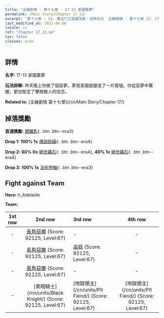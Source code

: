 ```yaml
---
title: "主線劇情 - 第十七章 - 17-13 家園噩夢"
permalink: /Main Story/Chapter 17_13/
excerpt: "第十七章 - 13. 魔法门之英雄无敌：战争纪元  主線劇情 - 第十七章_13. 17-13 家園噩夢"
last_modified_at: 2021-06-08
locale: cn
ref: "Chapter 17_13.md"
toc: false
classes: wide
---
```


## 詳情

 **名字:** 17-13 家園噩夢

 **玩法詳解:** 昨天晚上你做了個惡夢。夢見家園就變成了一片廢墟。你從惡夢中驚醒，更加堅定了擊敗敵人的信念。

 **Related to:** [主線劇情 第十七章](/cn/Main Story/Chapter 17/)

## 掉落獎勵

 **首通獎勵:** [銀鑰匙](/cn/Items/con_693/){: .btn .btn--era3}

 **Drop 1:** **100% 1x** [傳說硫磺](/cn/Items/mat_57/){: .btn .btn--era4}

 **Drop 2:** **60% 0x** [絕世礦石](/cn/Items/mat_47/){: .btn .btn--era4}, **40% 1x** [絕世礦石](/cn/Items/mat_47/){: .btn .btn--era4}

 **Drop 3:** **100% 1x** [法術卷軸](/cn/Items/con_694/){: .btn .btn--era3}


## Fight against Team
 **Hero:** h_Adelaide

 **Team:**


  | 1st row | 2nd row | 3rd row | 4th row |
  |:----:|:----:|:----|:----:|
  | - | [長角惡魔](/cn/units/Demon/) (Score: 92125, Level:67)  | - | - |
  | - | [長角惡魔](/cn/units/Demon/) (Score: 92125, Level:67)  | [巫妖](/cn/units/Lich/) (Score: 92125, Level:67)  | - |
  | - | [長角惡魔](/cn/units/Demon/) (Score: 92125, Level:67)  | - | - |
  | - | [黑暗騎士](/cn/units/Black Knight/) (Score: 92125, Level:67)  | [地獄領主](/cn/units/Pit Fiend/) (Score: 92125, Level:67)  | [地獄領主](/cn/units/Pit Fiend/) (Score: 92125, Level:67)  |


